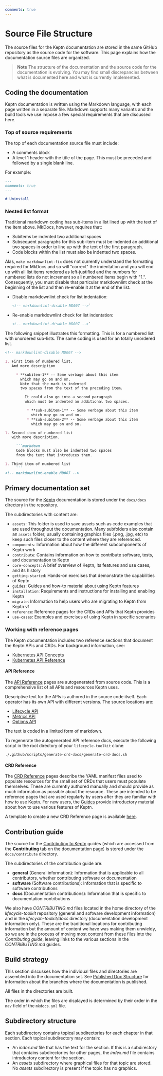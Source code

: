 ```yaml
---
comments: true
---
```


# Source File Structure

The source files for the Keptn documentation
are stored in the same GitHub repository as the source code for the software.
This page explains how the documentation source files are organized.

> **Note** The structure of the documentation
  and the source code for the documentation is evolving.
  You may find small discrepancies between
  what is documented here and what is currently implemented.

## Coding the documentation

Keptn documentation is written using the Markdown language,
with each page written in a separate file.
Markdown supports many variants and the build tools we use
impose a few special requirements that are discussed here.

### Top of source requirements

The top of each documentation source file must include:

- A comments block
- A level 1 header with the title of the page.
  This must be preceded and followed by a single blank line.

For example:

```markdown
---
comments: true
---

# Uninstall

```

### Nested list format

Traditional markdown coding has sub-items in a list
lined up with the text of the item above.
MkDocs, however, requires that:

- Subitems be indented two additional spaces
- Subsequent paragraphs for this sub-item
  must be indented an additional two spaces
  in order to line up with the text of the first paragraph.
- Code blocks within the list must also be indented two spaces.

Alas, `make markdownlint-fix` does not currently understand
the formatting required for MkDocs
and so will "correct" the indentation
and you will end up with all list items
rendered as left-justified
and the numbers for numbered lists do not increment
so all numbered items begin with "1.".
Consequently, you must disable that particular markdownlint check
at the beginning of the list
and then re-enable it at the end of the list.

- Disable markdownlint check for list indentation:

    ```markdown
    <!-- markdownlint-disable MD007 -->`
    ```

- Re-enable markdownlint check for list indentation:

    ```markdown
    <!-- markdownlint-disable MD007 -->`
    ```

The following snippet illustrates this formatting.
This is for a numbered list with unordered sub-lists.
The same coding is used for an totally unordered list.

```markdown
<!-- markdownlint-disable MD007 -->

1. First item of numbered list.
   And more description

     * **subitem-1** -- Some verbage about this item
       which may go on and on.
       Note that the mark is indented
       two spaces from the text of the preceding item.

         It could also go into a second paragraph
         which must be indented an additional two spaces.

          * **sub-subitem-1** -- Some verbage about this item
            which may go on and on.
          * **sub-subitem-2** -- Some verbage about this item
            which may go on and on.

1. Second item of numbered list
   with more description.

     ```markdown
     Code blocks must also be indented two spaces
     from the text that introduces them.

1. Third item of numbered list
     ```
<!-- markdownlint-enable MD007 -->
```

## Primary documentation set

The source for the
[Keptn](https://lifecycle.keptn.sh/docs)
documentation is stored under
the `docs/docs` directory in the repository.

The subdirectories with content are:

- `assets`: This folder is used to save assets such as code examples that are used throughout the documentation.
  Many subfolders also contain an `assets` folder,
  usually containing graphics files (.png, .jpg, etc)
  to keep such files closer to the content where they are referenced.
- `components`: Information about how the different subcomponents of Keptn work
- `contribute`: Contains information on how to contribute software, tests, and documentation to Keptn
- `core-concepts`: A brief overview of Keptn, its features and use cases, and its history
- `getting-started`: Hands-on exercises that demonstrate the capabilities of Keptn
- `guides`: Guides and how-to material about using Keptn features
- `installation`: Requirements and instructions for installing and enabling Keptn
- `migrate`: Information to help users who are migrating to Keptn from Keptn v1
- `reference`: Reference pages for the CRDs and APIs that Keptn provides
- `use-cases`: Examples and exercises of using Keptn in specific scenarios

### Working with reference pages

The Keptn documentation includes two reference sections
that document the Keptn APIs and CRDs.
For background information, see:

- [Kubernetes API Concepts](https://kubernetes.io/docs/reference/using-api/api-concepts/)
- [Kubernetes API Reference](https://kubernetes.io/docs/reference/kubernetes-api/)

#### API Reference

The
[API Reference](../../reference/api-reference/index.md)
pages are autogenerated from source code.
This is a comprehensive list of all APIs and resources Keptn uses.

Descriptive text for the APIs is authored in the source code itself.
Each operator has its own API with different versions.
The source locations are:

- [Lifecycle API](https://github.com/keptn/lifecycle-toolkit/tree/main/lifecycle-operator/apis/lifecycle)
- [Metrics API](https://github.com/keptn/lifecycle-toolkit/tree/main/metrics-operator/api)
- [Options API](https://github.com/keptn/lifecycle-toolkit/tree/main/lifecycle-operator/apis/options)

The text is coded in a limited form of markdown.

To regenerate the autogenerated API reference docs,
execute the following script
in the root directory of your `lifecycle-toolkit` clone:

```shell
./.github/scripts/generate-crd-docs/generate-crd-docs.sh
```

#### CRD Reference

The [CRD Reference](../../reference/crd-reference/index.md) pages
describe the YAML manifest files used to populate resources
for the small set of CRDs that users must populate themselves.
These are currently authored manually
and should provide as much information as possible about the resource.
These are intended to be reference pages that are used regularly
by users after they are familiar with how to use Keptn.
For new users, the
[Guides](https://lifecycle.keptn.sh/docs/implementing/)
provide introductory material about how to use various features of Keptn.

A template to create a new CRD Reference page
is available [here](assets/yaml-crd-ref-template.md).

## Contribution guide

The source for the
[Contributing to Keptn](https://lifecycle.keptn.sh/contribute/)
guides
(which are accessed from the **Contributing** tab on the documentation page)
is stored under the `docs/contribute` directory.

The subdirectories of the contribution guide are:

- **general** (General information):
  Information that is applicable to all contributors,
  whether contributing software or documentation
- **software** (Software contributions):
  Information that is specific to software contributions
- **docs** (Documentation contributions):
  Information that is specific to documentation contributions

We also have *CONTRIBUTING.md* files located in the
home directory of the *lifecycle-toolkit* repository
(general and software development information)
and in the *lifecycle-toolkit/docs* directory
(documentation development information only).
These are the traditional locations for contributing information
but the amount of content we have was making them unwieldy,
so we are in the process of moving most content from these files
into the *Contributing guide*,
leaving links to the various sections in the *CONTRIBUTING.md* guides.

## Build strategy

This section discusses how the individual files and directories
are assembled into the documentation set.
See
[Published Doc Structure](./publish.md)
for information about the branches where the documentation is published.

All files in the directories are built.

The order in which the files are displayed
is determined by their order in the `nav` field
of the `mkdocs.yml` file.

## Subdirectory structure

Each subdirectory contains topical subdirectories for each chapter in that section.
Each topical subdirectory may contain:

- An *index.md* file that has the text for the section.
  If this is a subdirectory that contains subdirectories for other pages,
  the *index.md* file
  contains introductory content for the section.
- An *assets* subdirectory where graphical files for that topic are stored.
  No *assets* subdirectory is present if the topic has no graphics.
